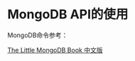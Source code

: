 # MongoDB API的使用
MongoDB命令参考：

[The Little MongoDB Book 中文版 ](https://github.com/justinyhuang/the-little-mongodb-book-cn/blob/master/mongodb.md)
